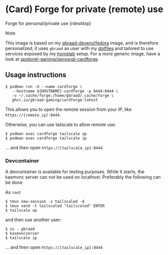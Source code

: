 (Card) Forge for private (remote) use
=====================================

Forge for personal/private use (rdesktop)

> [!NOTE]
> This image is based on my [gbraad-devenv/fedora](https://github.com/gbraad-devenv/fedora) image, and is therefore personalized;
> it uses  `gbraad` as user with my [dotfiles](https://github.com/gbraad/dotfiles) and tailored to use services exposed by my [homelab](https://github.com/gbraad-homelab) setup.
> For a more generic image, have a look at [spotsnel-gaming/personal-cardforge](https://github.com/spotsnel-gaming/personal-cardforge).


## Usage instructions

```shell
$ podman run -d --name cardforge \
   --hostname ${HOSTNAME}-cardforge -p 8444:8444 \
   -v ~/.cache/forge:/home/gbraad/.cache/forge \
   ghcr.io/gbraad-gaming/cardforge:latest
```

This allows you to open the remote session from your IP, like
`https://[remote_ip]:8444`. 

Otherwise, you can use tailscale to allow remote use:

```shell
$ podman exec cardforge tailscale up
$ podman exec cardforge tailscale ip
```

... and then open `https://[tailscale_ip]:8444`

### Devcontainer

A devcontainer is available for testing purposes. While it starts, the kasmvnc server
can not be used on localhost. Preferably the following can be done

As `root`
```
$ tmux new-session -s tailscaled -d
$ tmux send -t tailscaled "tailscaled" ENTER
$ tailscale up
```

and then use another user:
```
$ su - gbraad
$ kasmvncserver
$ tailscale ip
```

... and then open `https://[tailscale_ip]:8444`
